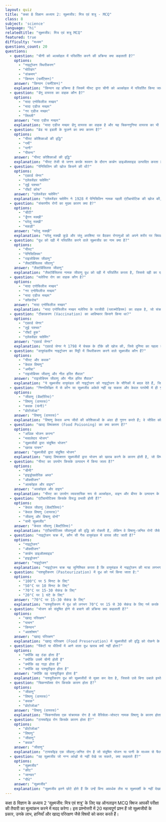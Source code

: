 ```yaml
---
layout: quiz
title: "कक्षा 8 विज्ञान अध्याय 2: सूक्ष्मजीव: मित्र एवं शत्रु - MCQ"
class: 8
subject: 'science'
language: "hi"
relatedtitle: "सूक्ष्मजीव: मित्र एवं शत्रु MCQ"
featured: true
difficulty: "मध्यम"
questions_count: 20
questions:
  - question: "चीनी को अल्कोहल में परिवर्तित करने की प्रक्रिया क्या कहलाती है?"
    options:
      - "नाइट्रोजन स्थिरीकरण"
      - "मोल्डिंग"
      - "संक्रमण"
      - "किण्वन (फर्मेंटेशन)"
    answer: "किण्वन (फर्मेंटेशन)"
    explanation: "किण्वन वह प्रक्रिया है जिसमें यीस्ट द्वारा चीनी को अल्कोहल में परिवर्तित किया जाता है। इसकी खोज लुई पाश्चर ने की थी।"
  - question: "डेंगू वायरस का वाहक कौन है?"
    options:
      - "मादा एनोफिलीज मच्छर"
      - "मादा एडीज मच्छर"
      - "नर एडीज मच्छर"
      - "तितली"
    answer: "मादा एडीज मच्छर"
    explanation: "मादा एडीज मच्छर डेंगू वायरस का वाहक है और यह चिकनगुनिया वायरस का भी वाहक हो सकता है।"
  - question: "ब्रेड या इडली के फूलने का क्या कारण है?"
    options:
      - "यीस्ट कोशिकाओं की वृद्धि"
      - "गर्मी"
      - "पानी"
      - "पीसना"
    answer: "यीस्ट कोशिकाओं की वृद्धि"
    explanation: "यीस्ट तेजी से जनन करके श्वसन के दौरान कार्बन डाइऑक्साइड उत्पादित करता है, जिसके बुलबुलों से ब्रेड या इडली का आयतन बढ़ जाता है।"
  - question: "पेनिसिलिन की खोज किसने की थी?"
    options:
      - "एडवर्ड जेनर"
      - "एलेक्जेंडर फ्लेमिंग"
      - "लुई पाश्चर"
      - "रॉबर्ट कोच"
    answer: "एलेक्जेंडर फ्लेमिंग"
    explanation: "एलेक्जेंडर फ्लेमिंग ने 1928 में पेनिसिलिन नामक पहली एंटीबायोटिक की खोज की, जो एक कवक (फफूंद) से प्राप्त हुई थी।"
  - question: "संचरणीय रोगों का मुख्य कारण क्या है?"
    options:
      - "चींटी"
      - "ड्रैगन मक्खी"
      - "घरेलू मक्खी"
      - "मकड़ी"
    answer: "घरेलू मक्खी"
    explanation: "घरेलू मक्खी कूड़े और जंतु अपशिष्ट पर बैठकर रोगाणुओं को अपने शरीर पर चिपका लेती है और फिर बिना ढके भोजन पर बैठकर उसे संदूषित कर देती है।"
  - question: "दूध को दही में परिवर्तित करने वाले सूक्ष्मजीव का नाम क्या है?"
    options:
      - "यीस्ट"
      - "पेनिसिलियम"
      - "राइजोबियम जीवाणु"
      - "लैक्टोबैसिलस जीवाणु"
    answer: "लैक्टोबैसिलस जीवाणु"
    explanation: "लैक्टोबैसिलस नामक जीवाणु दूध को दही में परिवर्तित करता है, जिससे दही का खट्टा स्वाद आता है।"
  - question: "मलेरिया रोग का वाहक कौन है?"
    options:
      - "मादा एनोफिलीज मच्छर"
      - "नर एनोफिलीज मच्छर"
      - "मादा एडीज मच्छर"
      - "कॉकरोच"
    answer: "मादा एनोफिलीज मच्छर"
    explanation: "मादा एनोफिलीज मच्छर मलेरिया के परजीवी (प्लाज्मोडियम) का वाहक है, जो संक्रमित व्यक्ति से स्वस्थ व्यक्ति तक रोग फैलाता है।"
  - question: "टीकाकरण (Vaccination) का आविष्कार किसने किया था?"
    options:
      - "एडवर्ड जेनर"
      - "लुई पाश्चर"
      - "रॉबर्ट हुक"
      - "एलेक्जेंडर फ्लेमिंग"
    answer: "एडवर्ड जेनर"
    explanation: "एडवर्ड जेनर ने 1798 में चेचक के टीके की खोज की, जिसे दुनिया का पहला टीका माना जाता है।"
  - question: "वायुमंडलीय नाइट्रोजन का मिट्टी में स्थिरीकरण करने वाले सूक्ष्मजीव कौन हैं?"
    options:
      - "यीस्ट और कवक"
      - "केवल विषाणु"
      - "अमीबा"
      - "राइजोबियम जीवाणु और नील हरित शैवाल"
    answer: "राइजोबियम जीवाणु और नील हरित शैवाल"
    explanation: "ये सूक्ष्मजीव वायुमंडल की नाइट्रोजन को नाइट्रोजन के यौगिकों में बदल देते हैं, जिससे मिट्टी की उर्वरता बढ़ती है।"
  - question: "निम्नलिखित में से कौन सा सूक्ष्मजीव अकेले नहीं रह सकता और केवल परपोषी में ही गुणन करता है?"
    options:
      - "जीवाणु (बैक्टीरिया)"
      - "विषाणु (वायरस)"
      - "कवक (फंगी)"
      - "प्रोटोजोआ"
    answer: "विषाणु (वायरस)"
    explanation: "विषाणु केवल अन्य जीवों की कोशिकाओं के अंदर ही गुणन करते हैं; वे जीवित कोशिका के बाहर निर्जीव होते हैं।"
  - question: "खाद्य विषाक्तता (Food Poisoning) का क्या कारण है?"
    options:
      - "अधिक भोजन करना"
      - "मसालेदार भोजन"
      - "सूक्ष्मजीवों द्वारा संदूषित भोजन"
      - "खराब पाचन"
    answer: "सूक्ष्मजीवों द्वारा संदूषित भोजन"
    explanation: "खाद्य विषाक्तता सूक्ष्मजीवों द्वारा भोजन को खराब करने के कारण होती है, जो विषाक्त पदार्थ उत्पन्न कर सकते हैं।"
  - question: "यीस्ट का उपयोग किसके उत्पादन में किया जाता है?"
    options:
      - "चीनी"
      - "हाइड्रोक्लोरिक अम्ल"
      - "ऑक्सीजन"
      - "अल्कोहल और वाइन"
    answer: "अल्कोहल और वाइन"
    explanation: "यीस्ट का उपयोग व्यावसायिक रूप से अल्कोहल, वाइन और बीयर के उत्पादन के लिए किण्वन प्रक्रिया में किया जाता है।"
  - question: "एंटीबायोटिक्स किसके विरुद्ध प्रभावी होती हैं?"
    options:
      - "केवल जीवाणु (बैक्टीलिया)"
      - "केवल विषाणु (वायरस)"
      - "जीवाणु और विषाणु दोनों"
      - "सभी सूक्ष्मजीव"
    answer: "केवल जीवाणु (बैक्टीलिया)"
    explanation: "एंटीबायोटिक्स जीवाणुओं की वृद्धि को रोकती हैं, लेकिन वे विषाणु-जनित रोगों जैसे सर्दी-जुकाम या फ्लू पर प्रभावी नहीं होती हैं।"
  - question: "नाइट्रोजन चक्र में, कौन सी गैस वायुमंडल में वापस लौट जाती है?"
    options:
      - "नाइट्रोजन"
      - "ऑक्सीजन"
      - "कार्बन डाइऑक्साइड"
      - "हाइड्रोजन"
    answer: "नाइट्रोजन"
    explanation: "नाइट्रोजन चक्र यह सुनिश्चित करता है कि वायुमंडल में नाइट्रोजन की मात्रा लगभग स्थिर बनी रहे, क्योंकि कुछ जीवाणु नाइट्रोजन यौगिकों को वापस नाइट्रोजन गैस में बदल देते हैं।"
  - question: "पाश्चुरीकरण (Pasteurization) में दूध को गर्म किया जाता है:"
    options:
      - "100°C पर 5 मिनट के लिए"
      - "50°C पर 10 मिनट के लिए"
      - "70°C पर 15-30 सेकंड के लिए"
      - "20°C पर 1 घंटे के लिए"
    answer: "70°C पर 15-30 सेकंड के लिए"
    explanation: "पाश्चुरीकरण में दूध को लगभग 70°C पर 15 से 30 सेकंड के लिए गर्म करके तुरंत ठंडा कर दिया जाता है, जिससे सूक्ष्मजीव नष्ट हो जाते हैं।"
  - question: "भोजन को संदूषित होने से बचाने की प्रक्रिया क्या कहलाती है?"
    options:
      - "खाद्य परिरक्षण"
      - "पाचन"
      - "किण्वन"
      - "अवशोषण"
    answer: "खाद्य परिरक्षण"
    explanation: "खाद्य परिरक्षण (Food Preservation) में सूक्ष्मजीवों की वृद्धि को रोकने के लिए विभिन्न विधियों का उपयोग किया जाता है।"
  - question: "पैकेटों या थैलियों में आने वाला दूध खराब क्यों नहीं होता?"
    options:
      - "क्योंकि वह ठंडा होता है"
      - "क्योंकि उसमें चीनी होती है"
      - "क्योंकि वह गाढ़ा होता है"
      - "क्योंकि वह पाश्चुरीकृत होता है"
    answer: "क्योंकि वह पाश्चुरीकृत होता है"
    explanation: "पाश्चुरीकरण दूध को सूक्ष्मजीवों से मुक्त कर देता है, जिससे उसे बिना उबाले इस्तेमाल किया जा सकता है।"
  - question: "चिकनपॉक्स रोग किसके कारण होता है?"
    options:
      - "जीवाणु"
      - "विषाणु (वायरस)"
      - "कवक"
      - "प्रोटोजोआ"
    answer: "विषाणु (वायरस)"
    explanation: "चिकनपॉक्स एक संक्रामक रोग है जो वैरिसेला-जोस्टर नामक विषाणु के कारण होता है।"
  - question: "टायफॉइड रोग किसके कारण होता है?"
    options:
      - "प्रोटोजोआ"
      - "विषाणु"
      - "जीवाणु"
      - "कवक"
    answer: "जीवाणु"
    explanation: "टायफॉइड एक जीवाणु-जनित रोग है जो संदूषित भोजन या पानी के माध्यम से फैलता है।"
  - question: "वह सूक्ष्मजीव जो नग्न आंखों से नहीं देखे जा सकते, क्या कहलाते हैं?"
    options:
      - "सूक्ष्मजीव"
      - "कीट"
      - "जानवर"
      - "पौधे"
    answer: "सूक्ष्मजीव"
    explanation: "सूक्ष्मजीव इतने छोटे होते हैं कि उन्हें बिना आवर्धक लेंस या सूक्ष्मदर्शी के नहीं देखा जा सकता।"
---
```

कक्षा 8 विज्ञान के अध्याय 2 'सूक्ष्मजीव: मित्र एवं शत्रु' के लिए यह ऑनलाइन MCQ क्विज आपकी परीक्षा की तैयारी का मूल्यांकन करने में मदद करेगा। इस प्रश्नोत्तरी में 20 महत्वपूर्ण प्रश्न हैं जो सूक्ष्मजीवों के प्रकार, उनके लाभ, हानियाँ और खाद्य परिरक्षण जैसे विषयों को कवर करते हैं।